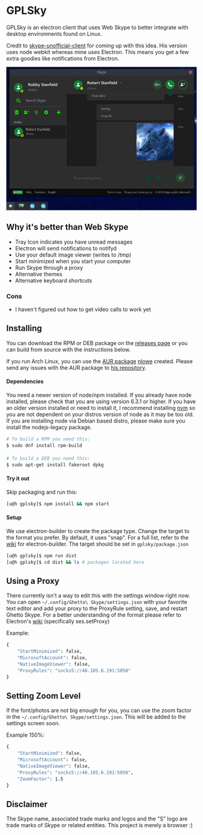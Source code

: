 # GPLSky

GPLSky is an electron client that uses Web Skype to better integrate with desktop environments found on Linux.

Credit to [skype-unofficial-client](https://github.com/haskellcamargo/skype-unofficial-client) for coming up with this idea. His version uses node webkit whereas mine uses Electron. This means you get a few extra goodies like notifications from Electron.

![Screenshot](assets/screenshot.png)

## Why it's better than Web Skype
- Tray Icon indicates you have unread messages
- Electron will send notifications to notifyd
- Use your default image viewer (writes to /tmp)
- Start minimized when you start your computer
- Run Skype through a proxy
- Alternative themes
- Alternative keyboard shortcuts

### Cons
- I haven't figured out how to get video calls to work yet

## Installing

You can download the RPM or DEB package on the [releases page](https://github.com/stanfieldr/ghetto-skype/releases)
or you can build from source with the instructions below.

If you run Arch Linux, you can use the [AUR package](https://aur.archlinux.org/packages/ghetto-skype) [nlowe](https://github.com/nlowe)
created. Please send any issues with the AUR package to [his repository](https://github.com/nlowe/aur-ghetto-skype/issues).

#### Dependencies

You need a newer version of node/npm installed. If you already have node installed, please check that you are using version 6.3.1 or higher. If you have an older version installed or need to install it, I recommend installing [nvm](https://github.com/creationix/nvm) so you are not dependent on your distros version of node as it may be too old. If you are installing node via Debian based distro, please make sure you install the nodejs-legacy package.

```bash
# To build a RPM you need this:
$ sudo dnf install rpm-build

# To build a DEB you need this:
$ sudo apt-get install fakeroot dpkg
```

#### Try it out

Skip packaging and run this:
```bash
[u@h gplsky]$ npm install && npm start
```

#### Setup

We use electron-builder to create the package type. Change the target to the
format you prefer. By default, it uses "snap". For a full list, refer to the [wiki](https://github.com/electron-userland/electron-builder/wiki/Options#buildlinux) for electron-builder.
The target should be set in `gplsky/package.json`

```bash
[u@h gplsky]$ npm run dist
[u@h gplsky]$ cd dist && ls # packages located here
```

## Using a Proxy

There currently isn't a way to edit this with the settings window right now. You can open `~/.config/Ghetto\ Skype/settings.json` with your favorite text editor and add your proxy to the ProxyRule setting, save, and restart
Ghetto Skype. For a better understanding of the format please refer to Electron's [wiki](https://github.com/electron/electron/blob/master/docs/api/session.md#instance-methods) (specifically ses.setProxy)

Example:
```bash
{
	"StartMinimized": false,
	"MicrosoftAccount": false,
	"NativeImageViewer": false,
	"ProxyRules": "socks5://46.105.6.191:5050"
}
```

## Setting Zoom Level

If the font/photos are not big enough for you, you can use the zoom factor in the `~/.config/Ghetto\ Skype/settings.json`.
This will be added to the settings screen soon.

Example 150%:
```bash
{
	"StartMinimized": false,
	"MicrosoftAccount": false,
	"NativeImageViewer": false,
	"ProxyRules": "socks5://46.105.6.191:5050",
	"ZoomFactor": 1.5
}
```

## Disclaimer
The Skype name, associated trade marks and logos and the "S" logo are trade marks of Skype or related entities. This project is merely a browser :)
